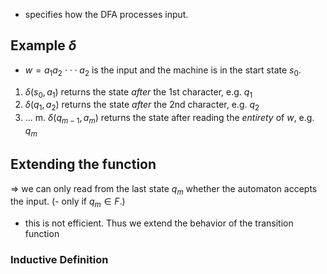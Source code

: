 - specifies how the DFA processes input. 
## Example $\delta$
- $w = a_1a_2\cdot \cdot \cdot a_2$ is the input and the machine is in the start state $s_0$.
1. $\delta(s_0, a_1)$ returns the state *after* the 1st character, e.g. $q_1$
2. $\delta(q_1, a_2)$ returns the state *after* the 2nd character, e.g. $q_2$
3. ...
m. $\delta(q_{m-1}, a_m)$ returns the state after reading the *entirety* of $w$, e.g. $q_m$

## Extending the function
=> we can only read from the last state $q_m$ whether the automaton accepts the input. (- only if $q_m \in F$.)
- this is not efficient. Thus we extend the behavior of the transition function

### Inductive Definition
